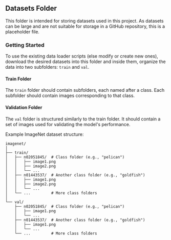 ## Datasets Folder
This folder is intended for storing datasets used in this project. As datasets can be large and are not suitable for storage in a GitHub repository, this is a placeholder file.

### Getting Started
To use the existing data loader scripts (else modify or create new ones), download the desired datasets into this folder and inside them, organize the data into two subfolders: `train` and `val`.

#### Train Folder
The `train` folder should contain subfolders, each named after a class.
Each subfolder should contain images corresponding to that class.

#### Validation Folder
The `val` folder is structured similarly to the train folder.
It should contain a set of images used for validating the model's performance.

Example ImageNet dataset structure:
```
imagenet/
│
├── train/
│   ├── n02051845/  # Class folder (e.g., "pelican")
│   │   ├── image1.png
│   │   ├── image2.png
│   │   └── ...
│   ├── n01443537/  # Another class folder (e.g., "goldfish")
│   │   ├── image1.png
│   │   ├── image2.png
│   │   └── ...
│   └── ...         # More class folders
│
└── val/
    ├── n02051845/  # Class folder (e.g., "pelican")
    │   ├── image1.png
    │   └── ...
    ├── n01443537/  # Another class folder (e.g., "goldfish")
    │   ├── image1.png
    │   └── ...
    └── ...         # More class folders
```